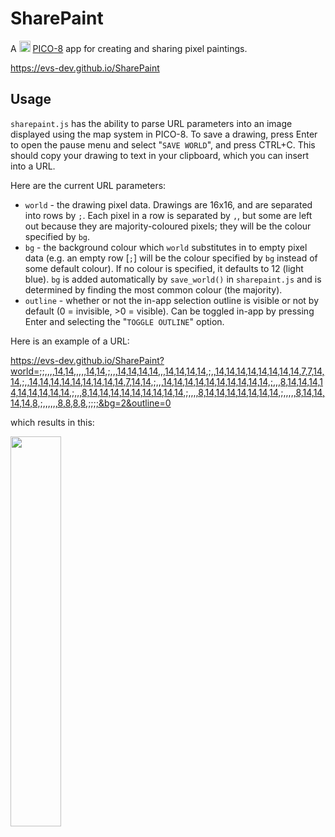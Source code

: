 # SharePaint

A <img src="https://hb.imgix.net/daa4f4f06ae0362be8738d5a33f17ca31bf298b3.png?auto=compress,format&s=353a7629fd36a8da21de78f42f7f4bea" width="18px"/> [PICO-8](https://www.lexaloffle.com/pico-8.php) app for creating and sharing pixel paintings.

https://evs-dev.github.io/SharePaint

## Usage

`sharepaint.js` has the ability to parse URL parameters into an image displayed using the map system in PICO-8. To save a drawing, press Enter to open the pause menu and select "`SAVE WORLD`", and press CTRL+C. This should copy your drawing to text in your clipboard, which you can insert into a URL.

Here are the current URL parameters:
- `world` - the drawing pixel data. Drawings are 16x16, and are separated into rows by `;`. Each pixel in a row is separated by `,`, but some are left out because they are majority-coloured pixels; they will be the colour specified by `bg`.
- `bg` - the background colour which `world` substitutes in to empty pixel data (e.g. an empty row [`;`] will be the colour specified by `bg` instead of some default colour). If no colour is specified, it defaults to 12 (light blue). `bg` is added automatically by `save_world()` in `sharepaint.js` and is determined by finding the most common colour (the majority).
- `outline` - whether or not the in-app selection outline is visible or not by default (0 = invisible, >0 = visible). Can be toggled in-app by pressing Enter and selecting the "`TOGGLE OUTLINE`" option.

Here is an example of a URL:

https://evs-dev.github.io/SharePaint?world=;;,,,,14,14,,,,,14,14,;,,,14,14,14,14,,,14,14,14,14,;,,14,14,14,14,14,14,14,14,7,7,14,14,;,,14,14,14,14,14,14,14,14,14,7,14,14,;,,,14,14,14,14,14,14,14,14,14,14,;,,,8,14,14,14,14,14,14,14,14,14,;,,,8,14,14,14,14,14,14,14,14,14,;,,,,8,14,14,14,14,14,14,14,;,,,,,8,14,14,14,14,8,;,,,,,,8,8,8,8,;;;;&bg=2&outline=0

which results in this:

<img src="https://i.imgur.com/GdQbvAh.png" width="40%"/>
